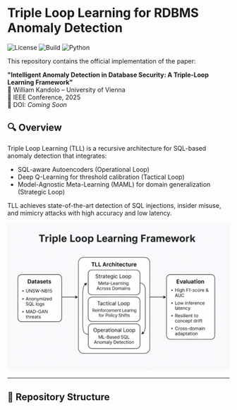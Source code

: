 # Triple Loop Learning for RDBMS Anomaly Detection

![License](https://img.shields.io/badge/license-MIT-blue.svg)
![Build](https://img.shields.io/badge/build-passing-brightgreen)
![Python](https://img.shields.io/badge/python-3.10+-blue)

This repository contains the official implementation of the paper:

**"Intelligent Anomaly Detection in Database Security: A Triple-Loop Learning Framework"**  
📝 William Kandolo – University of Vienna  
📎 IEEE Conference, 2025  
📄 DOI: _Coming Soon_

## 🔍 Overview

Triple Loop Learning (TLL) is a recursive architecture for SQL-based anomaly detection that integrates:

- SQL-aware Autoencoders (Operational Loop)
- Deep Q-Learning for threshold calibration (Tactical Loop)
- Model-Agnostic Meta-Learning (MAML) for domain generalization (Strategic Loop)

TLL achieves state-of-the-art detection of SQL injections, insider misuse, and mimicry attacks with high accuracy and low latency.

![TLL Diagram](images/Triple_Loop_Learning_Framework_Diagram.png)

---

## 📁 Repository Structure

